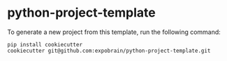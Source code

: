 # python-project-template

To generate a new project from this template, run the following command:

```shell
pip install cookiecutter
cookiecutter git@github.com:expobrain/python-project-template.git
```
